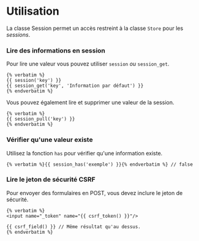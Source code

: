# Utilisation

La classe Session permet un accès restreint à la classe `Store` pour les _sessions_.

### Lire des informations en session

Pour lire une valeur vous pouvez utiliser `session` _ou_ `session_get`.

    {% verbatim %}
    {{ session('key') }}
    {{ session_get('key', 'Information par défaut') }}
    {% endverbatim %}

Vous pouvez également lire et supprimer une valeur de la session.

    {% verbatim %}
    {{ session_pull('key') }}
    {% endverbatim %}

### Vérifier qu'une valeur existe

Utilisez la fonction `has` pour vérifier qu'une information existe.

    {% verbatim %}{{ session_has('exemple') }}{% endverbatim %} // false

### Lire le jeton de sécurité CSRF

Pour envoyer des formulaires en POST, vous devez inclure le jeton de sécurité.

    {% verbatim %}
    <input name="_token" name="{{ csrf_token() }}"/>

    {{ csrf_field() }} // Même résultat qu'au dessus.
    {% endverbatim %}
